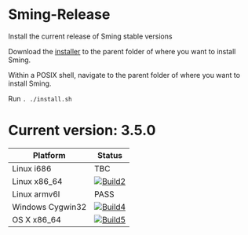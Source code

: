 # Sming-Release
Install the current release of Sming stable versions

Download the [installer](https://raw.githubusercontent.com/riban-bw/Sming-Release/master/install.sh) to the parent folder of where you want to install Sming.

Within a POSIX shell, navigate to the parent folder of where you want to install Sming.

Run `. ./install.sh`

# Current version: 3.5.0

| Platform                | Status                       |
|-------------------------|------------------------------|
| Linux i686              | TBC |
| Linux x86_64            | [![Build2][2-badge]][2-link] |
| Linux armv6l            | PASS |
| Windows Cygwin32        | [![Build4][4-badge]][4-link] |
| OS X x86_64             | [![Build5][5-badge]][5-link] |

[2-badge]: https://travis-matrix-badges.herokuapp.com/repos/riban-bw/Sming-Release/branches/master/1
[4-badge]: https://ci.appveyor.com/api/projects/status/3tcob4ifowxd5jfg?svg=true
[5-badge]: https://travis-matrix-badges.herokuapp.com/repos/riban-bw/Sming-Release/branches/master/2

[2-link]: https://travis-ci.org/riban-bw/Sming-Release
[4-link]: https://ci.appveyor.com/project/riban-bw/sming-release
[5-link]: https://travis-ci.org/riban-bw/Sming-Release

